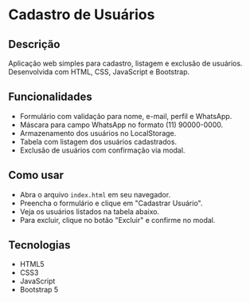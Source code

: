 # Cadastro de Usuários

## Descrição
Aplicação web simples para cadastro, listagem e exclusão de usuários. Desenvolvida com HTML, CSS, JavaScript e Bootstrap.

## Funcionalidades
- Formulário com validação para nome, e-mail, perfil e WhatsApp.
- Máscara para campo WhatsApp no formato (11) 90000-0000.
- Armazenamento dos usuários no LocalStorage.
- Tabela com listagem dos usuários cadastrados.
- Exclusão de usuários com confirmação via modal.

## Como usar
- Abra o arquivo `index.html` em seu navegador.
- Preencha o formulário e clique em "Cadastrar Usuário".
- Veja os usuários listados na tabela abaixo.
- Para excluir, clique no botão "Excluir" e confirme no modal.

## Tecnologias
- HTML5
- CSS3
- JavaScript
- Bootstrap 5